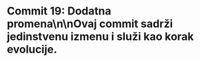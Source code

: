 # Commit 19: Dodatna promena\n\nOvaj commit sadrži jedinstvenu izmenu i služi kao korak evolucije.
 
